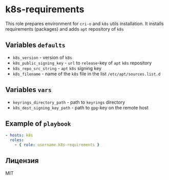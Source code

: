 k8s-requirements
================

This role prepares environment for `cri-o` and `k8s` utils installation. It installs requirements (packages) and adds `apt` repository of `k8s`

Variables `defaults`
--------------------

- `k8s_version` - version of `k8s`
- `k8s_public_signing_key` - `url` to `release`-key of `apt` `k8s` repository
- `k8s_repo_src_string` - `apt` `k8s` signing key
- `k8s_filename` - name of the `k8s` file in the list `/etc/apt/sources.list.d`

Variables `vars`
----------------

- `keyrings_directory_path` - path to `keyrings` directory
- `k8s_dest_signing_key_path` - path to `gpg`-key on the remote host

Example of `playbook`
---------------------

```yaml
- hosts: k8s
  roles:
    - { role: username.k8s-requirements }
```

Лицензия
--------

MIT
